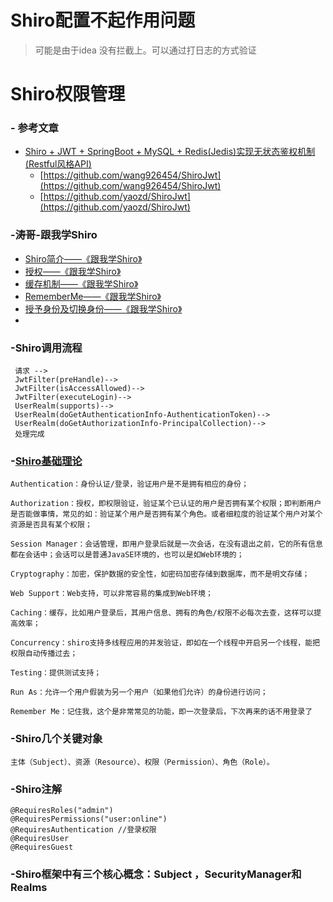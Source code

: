 # Shiro配置不起作用问题
> 可能是由于idea 没有拦截上。可以通过打日志的方式验证
# Shiro权限管理
### - 参考文章
- [Shiro + JWT + SpringBoot + MySQL + Redis(Jedis)实现无状态鉴权机制(Restful风格API)](https://blog.csdn.net/wang926454/article/details/82971291)
    - [https://github.com/wang926454/ShiroJwt](https://github.com/wang926454/ShiroJwt)
    - [https://github.com/yaozd/ShiroJwt](https://github.com/yaozd/ShiroJwt)
###  -涛哥-跟我学Shiro
- [Shiro简介——《跟我学Shiro》](https://jinnianshilongnian.iteye.com/blog/2018936)
- [授权——《跟我学Shiro》](https://jinnianshilongnian.iteye.com/blog/2020017)
- [缓存机制——《跟我学Shiro》](https://jinnianshilongnian.iteye.com/blog/2029217)
- [RememberMe——《跟我学Shiro》](https://jinnianshilongnian.iteye.com/blog/2031823)
- [授予身份及切换身份——《跟我学Shiro》](https://jinnianshilongnian.iteye.com/blog/2044616)
- []()

### -Shiro调用流程
```
 请求 -->
 JwtFilter(preHandle)--> 
 JwtFilter(isAccessAllowed)--> 
 JwtFilter(executeLogin)--> 
 UserRealm(supports)--> 
 UserRealm(doGetAuthenticationInfo-AuthenticationToken)-->
 UserRealm(doGetAuthorizationInfo-PrincipalCollection)-->
 处理完成
```
### -[Shiro基础理论](https://jinnianshilongnian.iteye.com/blog/2018936)
```
Authentication：身份认证/登录，验证用户是不是拥有相应的身份；

Authorization：授权，即权限验证，验证某个已认证的用户是否拥有某个权限；即判断用户是否能做事情，常见的如：验证某个用户是否拥有某个角色。或者细粒度的验证某个用户对某个资源是否具有某个权限；

Session Manager：会话管理，即用户登录后就是一次会话，在没有退出之前，它的所有信息都在会话中；会话可以是普通JavaSE环境的，也可以是如Web环境的；

Cryptography：加密，保护数据的安全性，如密码加密存储到数据库，而不是明文存储；

Web Support：Web支持，可以非常容易的集成到Web环境；

Caching：缓存，比如用户登录后，其用户信息、拥有的角色/权限不必每次去查，这样可以提高效率；

Concurrency：shiro支持多线程应用的并发验证，即如在一个线程中开启另一个线程，能把权限自动传播过去；

Testing：提供测试支持；

Run As：允许一个用户假装为另一个用户（如果他们允许）的身份进行访问；

Remember Me：记住我，这个是非常常见的功能，即一次登录后，下次再来的话不用登录了
```
### -Shiro几个关键对象
```
主体（Subject）、资源（Resource）、权限（Permission）、角色（Role）。
```
### -Shiro注解
```
@RequiresRoles("admin")  
@RequiresPermissions("user:online")
@RequiresAuthentication //登录权限
@RequiresUser
@RequiresGuest
```
### -Shiro框架中有三个核心概念：Subject ，SecurityManager和Realms    
